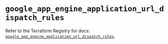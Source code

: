 # `google_app_engine_application_url_dispatch_rules`

Refer to the Terraform Registry for docs: [`google_app_engine_application_url_dispatch_rules`](https://registry.terraform.io/providers/hashicorp/google-beta/6.36.1/docs/resources/google_app_engine_application_url_dispatch_rules).
